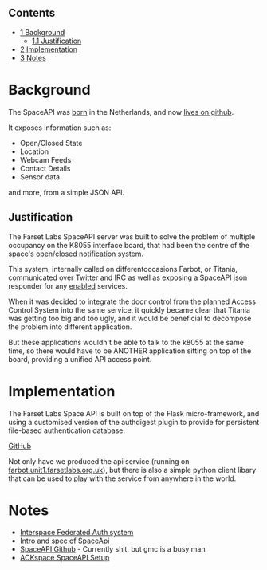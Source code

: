 Contents
--------

-   [1 Background](#Background)
    -   [1.1 Justification](#Justification)
-   [2 Implementation](#Implementation)
-   [3 Notes](#Notes)

Background
==========

The SpaceAPI was [born](https://hackerspaces.nl/spaceapi/) in the Netherlands, and now [lives on github](https://github.com/SpaceApi).

It exposes information such as:

-   Open/Closed State
-   Location
-   Webcam Feeds
-   Contact Details
-   Sensor data

and more, from a simple JSON API.

Justification
-------------

The Farset Labs SpaceAPI server was built to solve the problem of multiple occupancy on the K8055 interface board, that had been the centre of the space's [open/closed notification system](http://www.andrewbolster.info/blog/2012/04/k8055-usb-python-twitter-irc-space-indicator-as-a-os-service/).

This system, internally called on differentoccasions Farbot, or Titania, communicated over Twitter and IRC as well as exposing a SpaceAPI json responder for any [enabled](http://hackerspaces.me) services.

When it was decided to integrate the door control from the planned Access Control System into the same service, it quickly became clear that Titania was getting too big and too ugly, and it would be beneficial to decompose the problem into different application.

But these applications wouldn't be able to talk to the k8055 at the same time, so there would have to be ANOTHER application sitting on top of the board, providing a unified API access point.

Implementation
==============

The Farset Labs Space API is built on top of the Flask micro-framework, and using a customised version of the authdigest plugin to provide for persistent file-based authentication database.

[GitHub](http://github.com/FarsetLabs/SpaceAPI)

Not only have we produced the api service (running on [farbot.unit1.farsetlabs.org.uk](http://unit1.farsetlabs.org.uk/spaceapi/)), but there is also a simple python client libary that can be used to play with the service from anywhere in the world.

Notes
=====

-   [Interspace Federated Auth system](http://spacefed.net/wiki/index.php/SpaceFED)
-   [Intro and spec of SpaceApi](http://hackerspaces.nl/spaceapi/)
-   [SpaceAPI Github](https://github.com/SpaceApi/SpaceApi) - Currently shit, but gmc is a busy man
-   [ACKspace SpaceAPI Setup](http://ackspace.nl/wiki/SpaceAPI)
